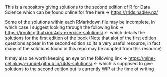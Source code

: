 This is a repository giving solutions to the second edition of R for Data Science which can be found online for free here -> https://r4ds.hadley.nz/

Some of the solutions within each RMarkdown file may be incomplete, in which case I suggest looking through the following link -> https://jrnold.github.io/r4ds-exercise-solutions/ <- which details the solutions for the first edition of the book (Note that alot of the first edition questions appear in the second edition so its a very useful resource, in fact many of the solutions found in this repo may be adapted from this resource)

It may also be worth keeping an eye on the following link -> https://mine-cetinkaya-rundel.github.io/r4ds-solutions/ <- which is supposed to give solutions to the second edition but is currently WIP at the time of writing
